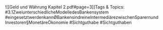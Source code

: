 
![[Geld und Währung Kapitel 2.pdf#page=3]]Tags & Topics:
   #3.1ZweiunterschiedlicheModelledesBankensystem
   #eingesetztwerdenkannØBankensindreineIntermediärezwischenSparernundInvestoren§MonetäreÖkonomie
   #Sichtguthabe
   #Sichtguthaben